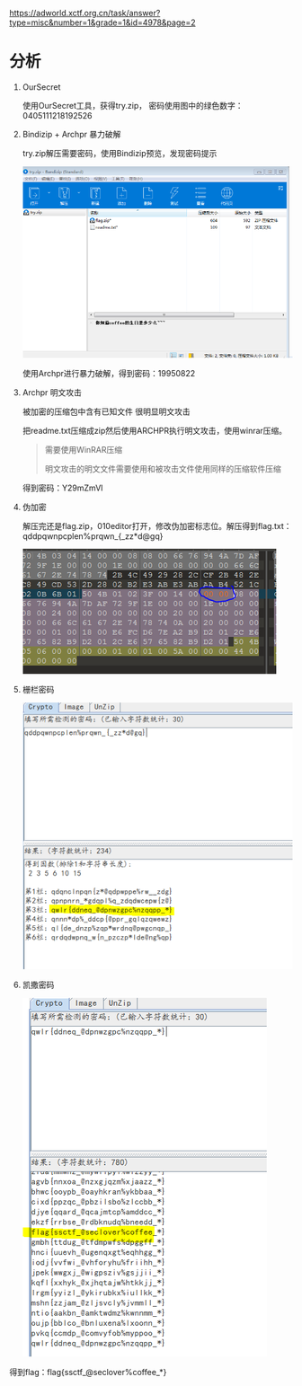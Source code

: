 https://adworld.xctf.org.cn/task/answer?type=misc&number=1&grade=1&id=4978&page=2

# 分析

1. OurSecret

   使用OurSecret工具，获得try.zip， 密码使用图中的绿色数字：0405111218192526

2. Bindizip + Archpr 暴力破解

   try.zip解压需要密码，使用Bindizip预览，发现密码提示

   ![image-20210801212719920](images\image-20210801212719920.png)

   使用Archpr进行暴力破解，得到密码：19950822

3. Archpr 明文攻击

   被加密的压缩包中含有已知文件 很明显明文攻击

   把readme.txt压缩成zip然后使用ARCHPR执行明文攻击，使用winrar压缩。

   > 需要使用WinRAR压缩
   >
   > 明文攻击的明文文件需要使用和被攻击文件使用同样的压缩软件压缩

   得到密码：Y29mZmVl

4. 伪加密

   解压完还是flag.zip，010editor打开，修改伪加密标志位。解压得到flag.txt：qddpqwnpcplen%prqwn_{_zz*d@gq}

   ![image-20210801213244358](images\image-20210801213244358.png)

5. 栅栏密码

   ![image-20210801213436775](images\image-20210801213436775.png)

6. 凯撒密码

   ![image-20210801213509981](images\image-20210801213509981.png)

得到flag：flag{ssctf_@seclover%coffee_*}

